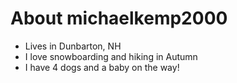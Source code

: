 # About michaelkemp2000

- Lives in Dunbarton, NH
- I love snowboarding and hiking in Autumn
- I have 4 dogs and a baby on the way!
